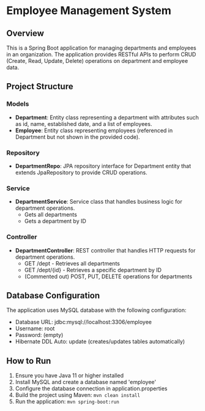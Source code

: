 
# Employee Management System

## Overview
This is a Spring Boot application for managing departments and employees in an organization. The application provides RESTful APIs to perform CRUD (Create, Read, Update, Delete) operations on department and employee data.

## Project Structure

### Models
- **Department**: Entity class representing a department with attributes such as id, name, established date, and a list of employees.
- **Employee**: Entity class representing employees (referenced in Department but not shown in the provided code).

### Repository
- **DepartmentRepo**: JPA repository interface for Department entity that extends JpaRepository to provide CRUD operations.

### Service
- **DepartmentService**: Service class that handles business logic for department operations.
  - Gets all departments
  - Gets a department by ID

### Controller
- **DepartmentController**: REST controller that handles HTTP requests for department operations.
  - GET /dept - Retrieves all departments
  - GET /dept/{id} - Retrieves a specific department by ID
  - (Commented out) POST, PUT, DELETE operations for departments

## Database Configuration
The application uses MySQL database with the following configuration:
- Database URL: jdbc:mysql://localhost:3306/employee
- Username: root
- Password: (empty)
- Hibernate DDL Auto: update (creates/updates tables automatically)

## How to Run
1. Ensure you have Java 11 or higher installed
2. Install MySQL and create a database named 'employee'
3. Configure the database connection in application.properties
4. Build the project using Maven: `mvn clean install`
5. Run the application: `mvn spring-boot:run`

